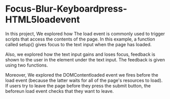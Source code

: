 # Focus-Blur-Keyboardpress-HTML5loadevent
In this project, We explored how The load event is commonly used to trigger scripts that access the contents of the page. In this example, a function called setup() gives focus to the text input when the page has loaded. 

Also, we explored how the text input gains and loses focus, feedback is shown to the user in the element under the text input. The feedback is given using two functions.

Moreover, We explored the DOMContentloaded event we fires before the load event (because the latter waits for all of the page's resources to load). If users try to leave the page before they press the submit button, the beforeun load event checks that they want to leave. 
